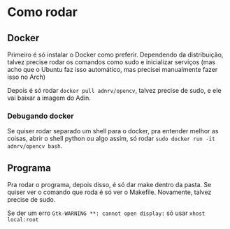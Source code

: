# Como rodar

## Docker

Primeiro é só instalar o Docker como preferir. Dependendo da distribuição, talvez precise rodar os comandos como sudo e inicializar serviços (mas acho que o Ubuntu faz isso automático, mas precisei manualmente fazer isso no Arch)

Depois é só rodar `docker pull adnrv/opencv`, talvez precise de sudo, e ele vai baixar a imagem do Adin.

### Debugando docker

Se quiser rodar separado um shell para o docker, pra entender melhor as coisas, abrir o shell python ou algo assim, só rodar `sudo docker run -it adnrv/opencv bash`.

## Programa

Pra rodar o programa, depois disso, é só dar make dentro da pasta. Se quiser ver o comando que roda é só ver o Makefile. Novamente, talvez precise de sudo.

Se der um erro `Gtk-WARNING **: cannot open display:` só usar `xhost local:root`
